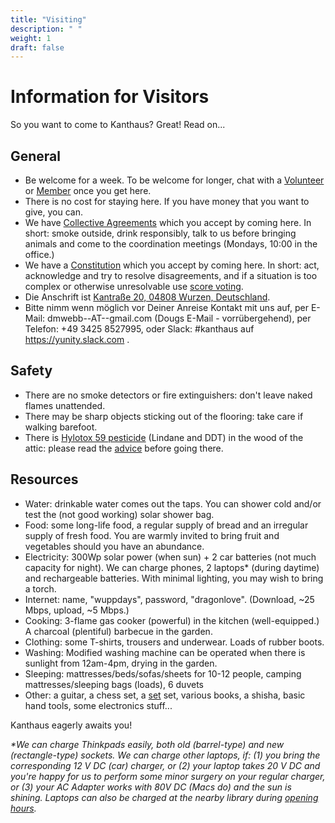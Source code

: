 ```yaml
---
title: "Visiting"
description: " "
weight: 1
draft: false
---
```


# Information for Visitors
So you want to come to Kanthaus? Great! Read on...

## General
- Be welcome for a week. To be welcome for longer, chat with a [Volunteer](/docs/volunteers.yml) or [Member](/docs/members.yml) once you get here.
- There is no cost for staying here. If you have money that you want to give, you can.
- We have [Collective Agreements](../collectiveagreements/) which you accept by coming here. In short: smoke outside, drink responsibly, talk to us before bringing animals and come to the coordination meetings (Mondays, 10:00 in the office.)
- We have a [Constitution](../constitution) which you accept by coming here. In short: act, acknowledge and try to resolve disagreements, and if a situation is too complex or otherwise unresolvable use [score voting](../constitution/#8c-score-voting).
- Die Anschrift ist [Kantraße 20, 04808 Wurzen, Deutschland](https://www.openstreetmap.org/search?query=20%20kantstrasse%20wurzen#map=19/51.36711/12.74075&layers=N).
- Bitte nimm wenn möglich vor Deiner Anreise Kontakt mit uns auf, per E-Mail: dmwebb--AT--gmail.com (Dougs E-Mail - vorrübergehend), per Telefon: +49 3425 8527995, oder Slack: #kanthaus auf https://yunity.slack.com .

## Safety
- There are no smoke detectors or fire extinguishers: don't leave naked flames unattended.
- There may be sharp objects sticking out of the flooring: take care if walking barefoot.
- There is [Hylotox 59 pesticide](https://de.wikipedia.org/wiki/Hylotox) (Lindane and DDT) in the wood of the attic: please read the [advice](../../signs/attic) before going there.

## Resources
- Water: drinkable water comes out the taps. You can shower cold and/or test the (not good working) solar shower bag.
- Food: some long-life food, a regular supply of bread and an irregular supply of fresh food. You are warmly invited to bring fruit and vegetables should you have an abundance.
- Electricity: 300Wp solar power (when sun) + 2 car batteries (not much capacity for night). We can charge phones, 2 laptops* (during daytime) and rechargeable batteries. With minimal lighting, you may wish to bring a torch.
- Internet: name, "wuppdays", password, "dragonlove". (Download, ~25 Mbps, upload, ~5 Mbps.)
- Cooking: 3-flame gas cooker (powerful) in the kitchen (well-equipped.) A charcoal (plentiful) barbecue in the garden.
- Clothing: some T-shirts, trousers and underwear. Loads of rubber boots.
- Washing: Modified washing machine can be operated when there is sunlight from 12am-4pm, drying in the garden.
- Sleeping: mattresses/beds/sofas/sheets for 10-12 people, camping mattresses/sleeping bags (loads), 6 duvets
- Other: a guitar, a chess set, a [set](https://en.wikipedia.org/wiki/Set_(game)) set, various books, a shisha, basic hand tools, some electronics stuff...

Kanthaus eagerly awaits you!

_*We can charge Thinkpads easily, both old (barrel-type) and new (rectangle-type) sockets. We can charge other laptops, if: (1) you bring the corresponding 12 V DC (car) charger, or (2) your laptop takes 20 V DC and you're happy for us to perform some minor surgery on your regular charger, or (3) your AC Adapter works with 80V DC (Macs do) and the sun is shining. Laptops can also be charged at the nearby library during [opening hours](http://www.kultur-in-wurzen.de/index.php/startseite-bibliothek/bibliothek-angebot)._
